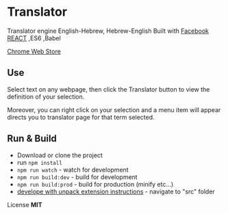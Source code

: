 # Translator
Translator engine English-Hebrew, Hebrew-English
Built with [Facebook REACT](https://facebook.github.io/react/) ,ES6 ,Babel

[Chrome Web Store](https://chrome.google.com/webstore/detail/morfix/edapkleoiajaekmconcehhkcbehppgom)


Use
------------

Select text on any webpage, then click the Translator button to view the definition of your selection.

Moreover, you can right click on your selection and a menu item will appear directs you to translator page for that term selected.

Run & Build
------------
- Download or clone the project
- run `npm install`
- `npm run watch` - watch for development
- `npm run build:dev` - build for development
- `npm run build:prod` - build for production (minify etc...)
- [develope with unpack extension instructions](https://developer.chrome.com/extensions/getstarted#unpacked) - navigate to "src" folder

License **MIT**